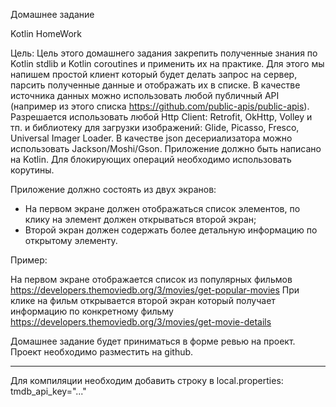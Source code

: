 Домашнее задание

Kotlin HomeWork

Цель: Цель этого домашнего задания закрепить полученные знания по Kotlin stdlib и Kotlin coroutines и применить их на практике. Для этого мы напишем простой клиент который будет делать запрос на сервер, парсить полученные данные и отображать их в списке.
В качестве источника данных можно использовать любой публичный API (например из этого списка https://github.com/public-apis/public-apis).
Разрешается использовать любой Http Client: Retrofit, OkHttp, Volley и тп. и библиотеку для загрузки изображений: Glide, Picasso, Fresco, Universal Imager Loader. В качестве json десериализатора можно использовать Jackson/Moshi/Gson.
Приложение должно быть написано на Kotlin.
Для блокирующих операций необходимо использовать корутины.

Приложение должно состоять из двух экранов:
* На первом экране должен отображаться список элементов, по клику на элемент должен открываться второй экран;
* Второй экран должен содержать более детальную информацию по открытому элементу.

Пример:

На первом экране отображается список из популярных фильмов https://developers.themoviedb.org/3/movies/get-popular-movies
При клике на фильм открывается второй экран который получает информацию по конкретному фильму https://developers.themoviedb.org/3/movies/get-movie-details

Домашнее задание будет приниматься в форме ревью на проект. Проект необходимо разместить на github.

****************************************************************************************************
Для компиляции необходим добавить строку в local.properties:
tmdb_api_key="..."
